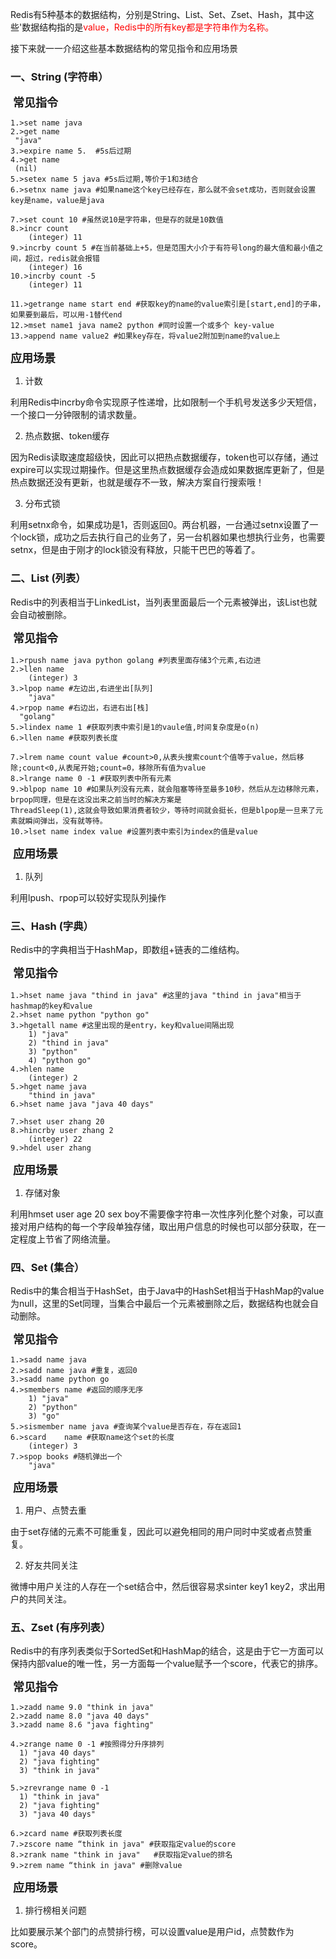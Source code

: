 Redis有5种基本的数据结构，分别是String、List、Set、Zset、Hash，其中这些'数据结构指的是<font color=red>value，Redis中的所有key都是字符串作为名称。</font>

接下来就一一介绍这些基本数据结构的常见指令和应用场景

### 一、String (字符串）

​	<font size=4>**常见指令**</font>

```
1.>set name java
2.>get name 
 "java"
3.>expire name 5.  #5s后过期
4.>get name 
 (nil)
5.>setex name 5 java #5s后过期,等价于1和3结合
6.>setnx name java #如果name这个key已经存在，那么就不会set成功，否则就会设置key是name，value是java

7.>set count 10 #虽然说10是字符串，但是存的就是10数值
8.>incr count
	(integer) 11
9.>incrby count 5 #在当前基础上+5，但是范围大小介于有符号long的最大值和最小值之间，超过，redis就会报错
	(integer) 16
10.>incrby count -5
	(integer) 11
	
11.>getrange name start end #获取key的name的value索引是[start,end]的子串，如果要到最后，可以用-1替代end
12.>mset name1 java name2 python #同时设置一个或多个 key-value
13.>append name value2 #如果key存在，将value2附加到name的value上
```

<font size=4>**应用场景**</font>

1. 计数

利用Redis中incrby命令实现原子性递增，比如限制一个手机号发送多少天短信，一个接口一分钟限制的请求数量。

2. 热点数据、token缓存

因为Redis读取速度超级快，因此可以把热点数据缓存，token也可以存储，通过expire可以实现过期操作。但是这里热点数据缓存会造成如果数据库更新了，但是热点数据还没有更新，也就是缓存不一致，解决方案自行搜索哦！

3. 分布式锁

利用setnx命令，如果成功是1，否则返回0。两台机器，一台通过setnx设置了一个lock锁，成功之后去执行自己的业务了，另一台机器如果也想执行业务，也需要setnx，但是由于刚才的lock锁没有释放，只能干巴巴的等着了。

### 二、List (列表）

Redis中的列表相当于LinkedList，当列表里面最后一个元素被弹出，该List也就会自动被删除。

​	<font size=4>**常见指令**</font>

```
1.>rpush name java python golang #列表里面存储3个元素,右边进
2.>llen name
	(integer) 3
3.>lpop name #左边出,右进坐出[队列]
	"java"
4.>rpop name #右边出，右进右出[栈]
  "golang"
5.>lindex name 1 #获取列表中索引是1的vaule值,时间复杂度是o(n)
6.>llen name #获取列表长度

7.>lrem name count value #count>0,从表头搜索count个值等于value，然后移除;count<0,从表尾开始;count=0，移除所有值为value
8.>lrange name 0 -1 #获取列表中所有元素
9.>blpop name 10 #如果队列没有元素，就会阻塞等待至最多10秒，然后从左边移除元素，brpop同理，但是在这没出来之前当时的解决方案是
ThreadSleep(1),这就会导致如果消费者较少，等待时间就会挺长，但是blpop是一旦来了元素就瞬间弹出，没有就等待。
10.>lset name index value #设置列表中索引为index的值是value
```

​	<font size=4>**应用场景**</font>

1. 队列

利用lpush、rpop可以较好实现队列操作

### 三、Hash (字典）

Redis中的字典相当于HashMap，即数组+链表的二维结构。

​	<font size=4>**常见指令**</font>

```
1.>hset name java "thind in java" #这里的java "thind in java"相当于hashmap的key和value
2.>hset name python "python go"
3.>hgetall name #这里出现的是entry，key和value间隔出现
	1) "java"
	2) "thind in java"
	3) "python"
	4) "python go"
4.>hlen name
	(integer) 2
5.>hget name java 
	"thind in java"
6.>hset name java "java 40 days"

7.>hset user zhang 20
8.>hincrby user zhang 2
	(integer) 22
9.>hdel user zhang
```

​	<font size=4>**应用场景**</font>

1. 存储对象

利用hmset user age 20 sex boy不需要像字符串一次性序列化整个对象，可以直接对用户结构的每一个字段单独存储，取出用户信息的时候也可以部分获取，在一定程度上节省了网络流量。

### 四、Set (集合）

Redis中的集合相当于HashSet，由于Java中的HashSet相当于HashMap的value为null，这里的Set同理，当集合中最后一个元素被删除之后，数据结构也就会自动删除。

​	<font size=4>**常见指令**</font>

```
1.>sadd name java
2.>sadd name java #重复，返回0
3.>sadd name python go
4.>smembers name #返回的顺序无序
	1) "java"
	2) "python"
	3) "go"
5.>sismember name java #查询某个value是否存在，存在返回1
6.>scard	name #获取name这个set的长度
	(integer) 3
7.>spop books #随机弹出一个
	"java"
```

​	<font size=4>**应用场景**</font>

1. 用户、点赞去重

由于set存储的元素不可能重复，因此可以避免相同的用户同时中奖或者点赞重复。

2. 好友共同关注

微博中用户关注的人存在一个set结合中，然后很容易求sinter key1 key2，求出用户的共同关注。

### 五、Zset (有序列表）

Redis中的有序列表类似于SortedSet和HashMap的结合，这是由于它一方面可以保持内部value的唯一性，另一方面每一个value赋予一个score，代表它的排序。

​	<font size=4>**常见指令**</font>

```
1.>zadd name 9.0 "think in java"
2.>zadd name 8.0 "java 40 days"
3.>zadd name 8.6 "java fighting"

4.>zrange name 0 -1 #按照得分升序排列
  1) "java 40 days"
  2) "java fighting"
  3) "think in java"

5.>zrevrange name 0 -1
  1) "think in java"
  2) "java fighting"
  3) "java 40 days"

6.>zcard name #获取列表长度
7.>zscore name “think in java" #获取指定value的score
8.>zrank name "think in java"	#获取指定value的排名
9.>zrem name “think in java" #删除value
```

​	<font size=4>**应用场景**</font>

1. 排行榜相关问题

比如要展示某个部门的点赞排行榜，可以设置value是用户id，点赞数作为score。